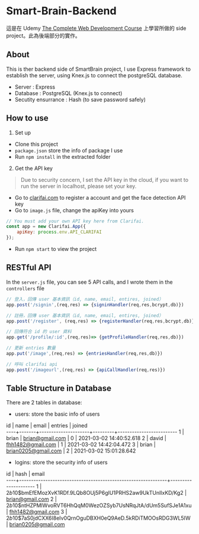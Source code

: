 # Smart-Brain-Backend
這是在 Udemy [The Complete Web Development Course](https://www.udemy.com/course/the-complete-web-developer-zero-to-mastery) 上學習所做的 side project。此為後端部分的實作。


## About
This is ther backend side of SmartBrain project, I use Express framework to establish the server, using Knex.js to connect the postgreSQL database.
- Server : Express
- Database : PostgreSQL (Knex.js to connect)
- Secutity ensurrance : Hash (to save password safely)

## How to use
1. Set up
- Clone this project
- `package.json` store the info of package I use
- Run `npm install` in the extracted folder

2. Get the API key
> Due to security concern, I set the API key in the cloud, if you want to run the server in localhost, please set your key.
- Go to [clarifai.com](https://www.clarifai.com/) to register a account and get the face detection API key
- Go to `image.js` file, change the apiKey into yours
```javascript
// You must add your own API key here from Clarifai.
const app = new Clarifai.App({
    apiKey: process.env.API_CLARIFAI
});
```
- Run `npm start` to view the project


## RESTful API
In the `server.js` file, you can see 5 API calls, and I wrote them in the `controllers` file

```javascript
// 登入，回傳 user 基本資訊（id, name, email, entires, joined）
app.post('/signin',(req,res) => {signinHandler(req,res,bcrypt,db)})

// 註冊，回傳 user 基本資訊（id, name, email, entires, joined） 
app.post('/register', (req,res) => {registerHandler(req,res,bcrypt,db)}) 

// 回傳符合 id 的 user 資料
app.get('/profile/:id',(req,res)=> {getProfileHandler(req,res,db)})

// 更新 entries 數量
app.put('/image',(req,res) => {entriesHandler(req,res,db)})

// 呼叫 clarifai api
app.post('/imageurl',(req,res) => {apiCallHandler(req,res)})
```

## Table Structure in Database
There are 2 tables in database:
- users: store the basic info of users

 id | name  |        email        | entries |         joined          
----+-------+---------------------+---------+-------------------------
  1 | brian | brian@gmail.com     |       0 | 2021-03-02 14:40:52.618
  2 | david | fhh1482@gmail.com   |       1 | 2021-03-02 14:42:04.472
  3 | brian | brian0205@gmail.com |       2 | 2021-03-02 15:01:28.642

- logins: store the security info of users

 id |                             hash                             |        email        
----+--------------------------------------------------------------+---------------------
  1 | $2b$10$bmEfEMozXvK1RDf.9LQb8OUj5P6glU1PRHS2aw9UkTUnlIxKD/Kg2 | brian@gmail.com
  2 | $2b$10$ntHZPMlWvoRVT6HhQqM0WezOZSyb7UsNRqJtA/dUm5SufSJe1A1xu | fhh1482@gmail.com
  3 | $2b$10$7aS0jdCXX6I8eIv0QrnOguDBXH0eQ9AeD.5kRDiTMOOsRDG3WL5IW | brian0205@gmail.com
